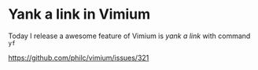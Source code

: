 # Yank a link in Vimium

Today I release a awesome feature of Vimium is *yank a link* with command `yf`

https://github.com/philc/vimium/issues/321
